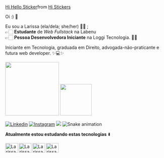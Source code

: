 <div class="tenor-gif-embed" data-postid="14210354" data-share-method="host" data-aspect-ratio="1.30435" data-width="100%"><a href="https://tenor.com/view/hi-hello-greeting-good-morning-hello-world-gif-14210354">Hi Hello Sticker</a>from <a href="https://tenor.com/search/hi-stickers">Hi Stickers</a></div> <script type="text/javascript" async src="https://tenor.com/embed.js"></script>

Oi :) 👋

Eu sou a Larissa (ela/dela; she/her) 🦻🏻 ; <br>
👉🏻 **Estudante** de _Web Fullstack_ na Labenu <br>
👉🏻 **Pessoa Desenvolvedora Iniciante** na Loggi Tecnologia. 💙🐇
  
Iniciante em Tecnologia, graduada em Direito, advogada-não-praticante e futura web developer. ✨💻✨

<div>
   <img height="170em" src="https://github-readme-stats.vercel.app/api?username=larissite&show_icons=true&theme=jolly"/>
   <img height="100em" src="https://github-readme-stats.vercel.app/api/top-langs/?username=larissite&layout=compact&theme=jolly"/>
 </div>
 
 [![Linkedin](https://img.shields.io/badge/LinkedIn-0077B5?style=for-the-badge&logo=linkedin&logoColor=white)](https://www.linkedin.com/in/larissa-de-castro-azevedo-61b78115a/)
 [![Instagram](https://img.shields.io/badge/Instagram-E4405F?style=for-the-badge&logo=instagram&logoColor=white)](https://www.instagram.com/_larissite/)
 <a href = "mailto:castrodelari@gmail.com"><img src="https://img.shields.io/badge/Gmail-D14836?style=for-the-badge&logo=gmail&logoColor=white" target="_blank"></a>
 ![Snake animation](https://github.com/larissite/larissite/blob/output/github-contribution-grid-snake.svg)

**Atualmente estou estudando estas tecnologias** ⬇️ 

<img align="left" alt="Larissa-html" height="30" width="40" src="https://cdn.jsdelivr.net/gh/devicons/devicon/icons/html5/html5-original.svg"/>
<img align="left" alt="Larissa-css3" height="30" width="40" src="https://cdn.jsdelivr.net/gh/devicons/devicon/icons/css3/css3-original.svg"/>
<img align="left" alt="Larissa-javascript" height="30" width="40" src="https://cdn.jsdelivr.net/gh/devicons/devicon/icons/javascript/javascript-plain.svg""/>
<img align="left" alt="Larissa-git" height="30" width="40" src="https://cdn.jsdelivr.net/gh/devicons/devicon/icons/git/git-original.svg"/>

 
